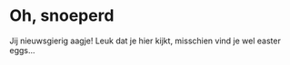 # Oh, snoeperd
Jij nieuwsgierig aagje! Leuk dat je hier kijkt, misschien vind je wel easter eggs...
